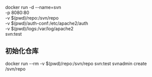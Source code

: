 docker run -d --name=svn \
-p 8080:80 \
-v $(pwd)/repo:/svn/repo \
-v $(pwd)/auth-conf:/etc/apache2/auth \
-v $(pwd)/logs:/var/log/apache2 \
svn:test

## 初始化仓库
docker run --rm -v $(pwd)/repo:/svn/repo svn:test svnadmin create /svn/repo
